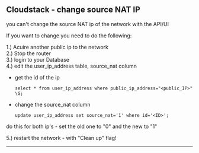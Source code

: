 ## Cloudstack - change source NAT IP

you can't change the source NAT ip of the network with the API/UI

If you want to change you need to do the following:  

1.) Acuire another public ip to the network  
2.) Stop the router  
3.) login to your Database  
4.) edit the user_ip_address table, source_nat column  
  - get the id of the ip  

        select * from user_ip_address where public_ip_address="<public_IP>" \G;

  - change the source_nat column

        update user_ip_address set source_nat='1' where id='<ID>';

  do this for both ip's - set the old one to "0" and the new to "1"

5.) restart the network - with "Clean up" flag!  

---
